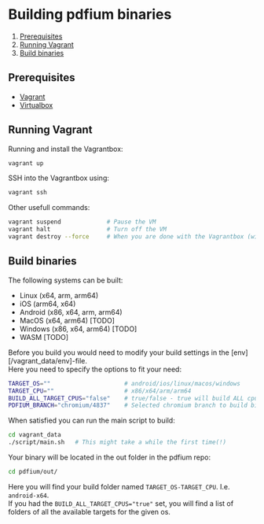 # Building pdfium binaries

1. [Prerequisites](#prerequisites)
1. [Running Vagrant](#running-vagrant)
1. [Build binaries](#build-binaries)

## Prerequisites
- [Vagrant](https://www.vagrantup.com/downloads)
- [Virtualbox](https://www.virtualbox.org/)

## Running Vagrant
Running and install the Vagrantbox:
```sh
vagrant up
```

SSH into the Vagrantbox using:
```sh
vagrant ssh
```

Other usefull commands:
```sh
vagrant suspend             # Pause the VM
vagrant halt                # Turn off the VM
vagrant destroy --force     # When you are done with the Vagrantbox (will remove and require rebuild)
```

## Build binaries
The following systems can be built:
- Linux (x64, arm, arm64)
- iOS (arm64, x64)
- Android (x86, x64, arm, arm64)
- MacOS (x64, arm64) [TODO]
- Windows (x86, x64, arm64) [TODO]
- WASM [TODO]

Before you build you would need to modify your build settings in the [env][/vagrant_data/env]-file.  
Here you need to specify the options to fit your need:
```sh
TARGET_OS=""                     # android/ios/linux/macos/windows
TARGET_CPU=""                    # x86/x64/arm/arm64
BUILD_ALL_TARGET_CPUS="false"    # true/false - true will build ALL cpus for the given TARGET_OS in separate folders
PDFIUM_BRANCH="chromium/4837"    # Selected chromium branch to build binaries from.
```

When satisfied you can run the main script to build:
```sh
cd vagrant_data
./script/main.sh   # This might take a while the first time(!)
```

Your binary will be located in the out folder in the pdfium repo:
```sh
cd pdfium/out/
```

Here you will find your build folder named `TARGET_OS-TARGET_CPU`. I.e. `android-x64`.  
If you had the `BUILD_ALL_TARGET_CPUS="true"` set, you will find a list of folders of all the available targets for the given os.
